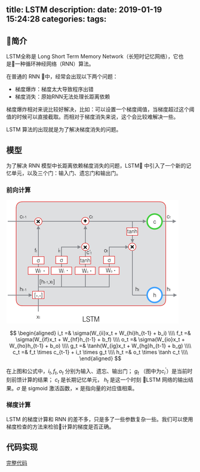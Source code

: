 title: LSTM
description:
date: 2019-01-19 15:24:28
categories:
tags:
---

## 简介

LSTM全称是 Long Short Term Memory Network（长短时记忆网络），它也是一种循环神经网络（RNN）算法。

<!-- more -->

在普通的 RNN 中，经常会出现以下两个问题：

- 梯度爆炸：梯度太大导致程序出错
- 梯度消失：原始RNN无法处理长距离依赖

梯度爆炸相对来说比较好解决，比如：可以设置一个梯度阈值，当梯度超过这个阈值的时候可以直接截取。而相对于梯度消失来说，这个会比较难解决一些。

LSTM 算法的出现就是为了解决梯度消失的问题。

## 模型

为了解决 RNN 模型中长距离依赖梯度消失的问题，LSTM 中引入了一个新的记忆单元，以及三个门：输入门、遗忘门和输出门。

### 前向计算

![lstm cell](/resource/images/lstm-cell.png)

$$
\begin{aligned}
i_t =& \sigma(W_{ii}x_t + W_{hi}h_{t-1} + b_i) \\\\
f_t =& \sigma(W_{if}x_t + W_{hf}h_{t-1} + b_f) \\\\
o_t =& \sigma(W_{io}x_t + W_{ho}h_{t-1} + b_o) \\\\
g_t =& \tanh(W_{ig}x_t + W_{hg}h_{t-1} + b_g) \\\\
c_t =& f_t \times c_{t-1} + i_t \times g_t \\\\
h_t =& o_t \times \tanh c_t \\\\
\end{aligned}
$$

在上图和公式中，$i_t, f_t, o_t$ 分别为输入、遗忘、输出门； $g_t$ （图中为$c^\prime_i$）是当前时刻前馈计算的结果； $c_t$ 是长期记忆单元， $h_t$ 是这一个时刻 LSTM 网络的输出结果。$\sigma$ 是 sigmoid 激活函数，$\times$ 是指向量的对应值相乘。

### 梯度计算

LSTM 的梯度计算和 RNN 的差不多，只是多了一些参数复杂一些。我们可以使用梯度检查的方法来检验计算的梯度是否正确。

## 代码实现

[完整代码](https://github.com/hf136/models/tree/master/LSTM)
